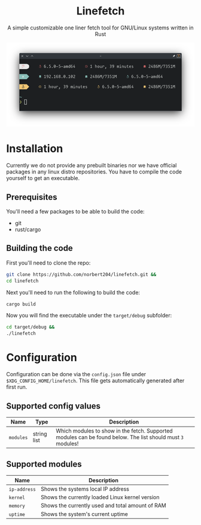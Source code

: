 <h1 align="center">Linefetch</h1>
<p align="center">A simple customizable one liner fetch tool for GNU/Linux systems written in Rust</p>

![screenshot](.screenshots/main.png)

# Installation

Currently we do not provide any prebuilt binaries nor we have official packages in any linux distro repositories. You have to compile the code yourself to get an executable.

## Prerequisites

You'll need a few packages to be able to build the code:

- git
- rust/cargo

## Building the code

First you'll need to clone the repo:

```bash
git clone https://github.com/norbert204/linefetch.git &&
cd linefetch
```

Next you'll need to run the following to build the code:

```bash
cargo build
```

Now you will find the executable under the `target/debug` subfolder:

```bash
cd target/debug &&
./linefetch
```

# Configuration

Configuration can be done via the `config.json` file under `$XDG_CONFIG_HOME/linefetch`. This file gets automatically generated after first run.

## Supported config values

| Name | Type | Description |
| -- | -- | -- |
| `modules` | string list | Which modules to show in the fetch. Supported modules can be found below. The list should must `3` modules! | 

## Supported modules

| Name | Description |
| -- | -- |
| `ip-address` | Shows the systems local IP address |
| `kernel` | Shows the currently loaded Linux kernel version |
| `memory` | Shows the currently used and total amount of RAM |
| `uptime` | Shows the system's current uptime |
